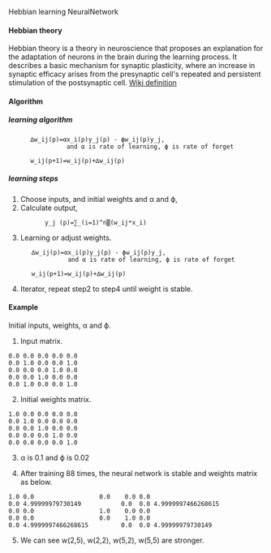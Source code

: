 
Hebbian learning NeuralNetwork

#### Hebbian theory

Hebbian theory is a theory in neuroscience that proposes an explanation for the adaptation of neurons in the brain during the learning process. It describes a basic mechanism for synaptic plasticity, where an increase in synaptic efficacy arises from the presynaptic cell's repeated and persistent stimulation of the postsynaptic cell. [Wiki definition](https://en.wikipedia.org/wiki/Hebbian_theory)

#### Algorithm

##### learning algorithm

          ∆w_ij(p)=αx_i(p)y_j(p) - ϕw_ij(p)y_j, 
                    and α is rate of learning, ϕ is rate of forget
          
          w_ij(p+1)=w_ij(p)+∆w_ij(p)

##### learning steps

1. Choose inputs, and initial weights and α and ϕ, 
2. Calculate output,
```
          y_j (p)=∑_(i=1)^n▒(w_ij*x_i)
```
3. Learning or adjust weights.
       
          ∆w_ij(p)=αx_i(p)y_j(p) - ϕw_ij(p)y_j, 
                    and α is rate of learning, ϕ is rate of forget
          
          w_ij(p+1)=w_ij(p)+∆w_ij(p)
         
4. Iterator, repeat step2 to step4 until weight is stable.

#### Example

Initial inputs, weights, α and ϕ.
1. Input matrix.

```
0.0	0.0	0.0	0.0	0.0	
0.0	1.0	0.0	0.0	1.0	
0.0	0.0	0.0	1.0	0.0	
0.0	0.0	1.0	0.0	0.0	
0.0	1.0	0.0	0.0	1.0
```
2. Initial weights matrix.

```
1.0	0.0	0.0	0.0	0.0	
0.0	1.0	0.0	0.0	0.0	
0.0	0.0	1.0	0.0	0.0	
0.0	0.0	0.0	1.0	0.0	
0.0	0.0	0.0	0.0	1.0
```
3. α is 0.1 and ϕ is 0.02

4. After training 88 times, the neural network is stable and weights matrix as below.

```
1.0	0.0	                 0.0	0.0	0.0	
0.0	4.99999979730149	       0.0	0.0	4.9999997466268615	
0.0	0.0	                 1.0	0.0	0.0	
0.0	0.0	                 0.0	1.0	0.0	
0.0	4.9999997466268615	       0.0	0.0	4.99999979730149
```
5. We can see w(2,5), w(2,2), w(5,2), w(5,5) are stronger. 




